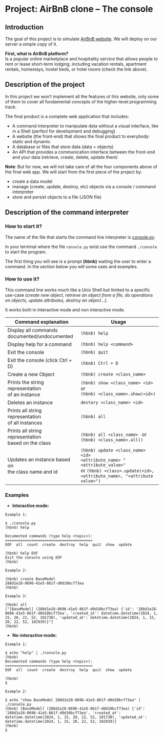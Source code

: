 # Project: AirBnB clone – The console

## Introduction 

The goal of this project is to simulate [AirBnB website](https://www.airbnb.fr/). We will deploy on our server a simple copy of it.  

**First, what is AirBnB platform?**  
Is a popular online marketplace and hospitality service that allows people to rent or lease short-term lodging, including vacation rentals, apartment rentals, homestays, hostel beds, or hotel rooms (check the link above).  

## Description of the project  

In this project we won’t implement all the features ot this website, only some of them to cover all fundamental concepts of the higher-level programming track.  

The final product is a complete web application that includes:  
- A command interpreter to manipulate data without a visual interface, like in a Shell (perfect for development and debugging)  
- A website (the front-end) that shows the final product to everybody: static and dynamic  
- A database or files that store data (data = objects)  
- An API that provides a communication interface between the front-end and your data (retrieve, create, delete, update them)  

**Note**: But for now, we will not take care of all the four components above of the final web app. We will start from the first piece of the project by:  
- create a data model  
- manage (create, update, destroy, etc) objects via a console / command interpreter  
- store and persist objects to a file (JSON file)  

## Description of the command interpreter

### How to start it?

The name of the file that starts the command line interpreter is [console.py](https://github.com/malhaouit/AirBnB_clone/blob/master/console.py).  

In your terminal where the file `console.py` exist use the command `./console` to start the program.  

The first thing you will see is a prompt **(hbnb)** waiting the user to enter a command. In the section below you will some uses and examples.

### How to use it?

This command line works much like a Unix Shell but limited to a specific use-case _(create new object, retrieve an object from a file, do operations on objects, update attributes, destroy an object...)_.  
 
It works both in interactive mode and non interactive mode.  

| Command explanation | Usage |
| --- | --- |
| Display all commands <br/> documented/undocumented  | `(hbnb) help` |
| Display help for a command | `(hbnb) help <command>` |
| Exit the console | `(hbnb) quit` |
| Exit the console (click Ctrl + D) | `(hbnb) Ctrl + D` |
| Create a new Object | `(hbnb) create <class_name>` |
| Prints the string representation <br/> of an instance | `(hbnb) show <class_name> <id>` or <br/> `(hbnb) <class_name>.show(<id>)` |
| Deletes an instance | `destory <class_name> <id>` |
| Prints all string representation <br/> of all instances | `(hbnb) all` |
| Prints all string representation <br/> based on the class | `(hbnb) all <class_name> ` or <br/> `(hbnb) <class_name>.all()` |
| Updates an instance based on <br/> the class name and id | `(hbnb) update <class_name> <id>` <br/> `<attribute_name> "<attribute_value>"` <br/> or `(hbnb) <class>.update(<id>,` <br/> `<attribute_name>, "<attribute value>")` |


### Examples

- **Interactive mode:**  

```
Example 1:  

$ ./console.py  
(hbnb) help

Documented commands (type help <topic>):
========================================
EOF  all  count  create  destroy  help  quit  show  update

(hbnb) help EOF
Exit the console using EOF
(hbnb)
```

```
Example 2:  

(hbnb) create BaseModel
288d1e28-0696-41e5-861f-d0d10bcf73ea
(hbnb)
```

```
Example 3:  

(hbnb) all
["[BaseModel] (288d1e28-0696-41e5-861f-d0d10bcf73ea) {'id': '288d1e28-0696-41e5-861f-d0d10bcf73ea', 'created_at': datetime.datetime(2024, 1, 15, 20, 22, 52, 101730), 'updated_at': datetime.datetime(2024, 1, 15, 20, 22, 52, 102939)}"]
(hbnb)
``` 

- **No-interactive mode:**  

```
Example 1:  

$ echo "help" | ./console.py
(hbnb)
Documented commands (type help <topic>):
========================================
EOF  all  count  create  destroy  help  quit  show  update

(hbnb)  
$
```

```
Example 2:  

$ echo "show BaseModel 288d1e28-0696-41e5-861f-d0d10bcf73ea" | ./console.py  
(hbnb) [BaseModel] (288d1e28-0696-41e5-861f-d0d10bcf73ea) {'id': '288d1e28-0696-41e5-861f-d0d10bcf73ea', 'created_at': datetime.datetime(2024, 1, 15, 20, 22, 52, 101730), 'updated_at': datetime.datetime(2024, 1, 15, 20, 22, 52, 102939)}
(hbnb)  
$
```
